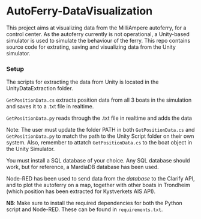 # AutoFerry-DataVisualization
This project aims at visualizing data from the MilliAmpere autoferry, for a control center. As the autoferry currently is not operational, a Unity-based simulator is used to simulate the behaviour of the ferry. This repo contains source code for extrating, saving and visualizing data from the Unity simulator.

### Setup

The scripts for extracting the data from Unity is located in the UnityDataExtraction folder.

``GetPositionData.cs`` extracts position data from all 3 boats in the simulation and saves it to a .txt file in realtime.

``GetPositionData.py`` reads through the .txt file in realtime and adds the data 

Note: The user must update the folder PATH in both ``GetPositionData.cs`` and ``GetPositionData.py`` to match the path to the Unity Script folder on their own system. Also, remember to attatch ``GetPositionData.cs`` to the boat object in the Unity Simulator.  

You must install a SQL database of your choice. Any SQL database should work, but for reference, a MardiaDB database has been used.

Node-RED has been used to send data from the *database* to the Clarify API, and to plot the autoferry on a map, together with other boats in Trondheim (which position has been extracted for Kystverkets AIS API).


**NB**: Make sure to install the required dependencies for both the Python script and Node-RED. These can be found in ```requirements.txt```.
